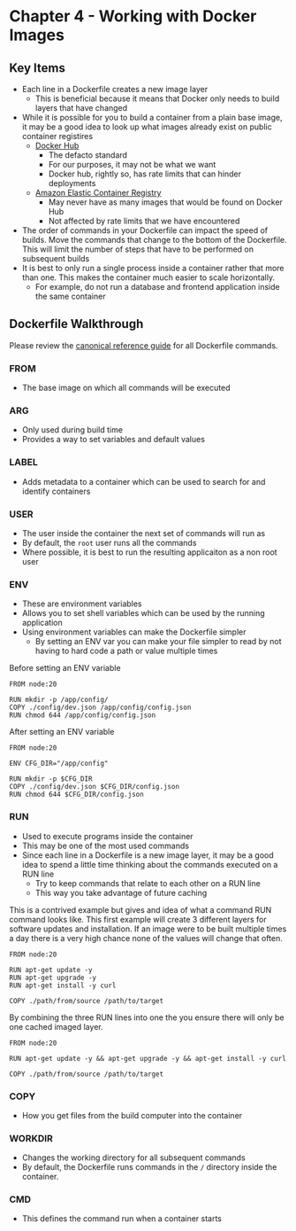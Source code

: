 # Chapter 4 - Working with Docker Images

## Key Items

- Each line in a Dockerfile creates a new image layer
    - This is beneficial because it means that Docker only needs to build layers that have changed
- While it is possible for you to build a container from a plain base image, it may be a good idea to look up what images already exist on public container registires
    - [Docker Hub](https://hub.docker.com/)
        - The defacto standard
        - For our purposes, it may not be what we want
        - Docker hub, rightly so, has rate limits that can hinder deployments
    - [Amazon Elastic Container Registry](https://gallery.ecr.aws/)
        - May never have as many images that would be found on Docker Hub
        - Not affected by rate limits that we have encountered
- The order of commands in your Dockerfile can impact the speed of builds. Move the commands that change to the bottom of the Dockerfile. This will limit the number of steps that have to be performed on subsequent builds
- It is best to only run a single process inside a container rather that more than one. This makes the container much easier to scale horizontally.
    - For example, do not run a database and frontend application inside the same container

## Dockerfile Walkthrough

Please review the [canonical reference guide](https://docs.docker.com/reference/dockerfile/) for all Dockerfile commands.

### FROM

- The base image on which all commands will be executed

### ARG

- Only used during build time
- Provides a way to set variables and default values

### LABEL

- Adds metadata to a container which can be used to search for and identify containers

### USER

- The user inside the container the next set of commands will run as
- By default, the `root` user runs all the commands
- Where possible, it is best to run the resulting applicaiton as a non root user

### ENV

- These are environment variables
- Allows you to set shell variables which can be used by the running application
- Using environment variables can make the Dockerfile simpler
    - By setting an ENV var you can make your file simpler to read by not having to hard code a path or value multiple times

Before setting an ENV variable

```
FROM node:20

RUN mkdir -p /app/config/
COPY ./config/dev.json /app/config/config.json
RUN chmod 644 /app/config/config.json
```

After setting an ENV variable

```
FROM node:20

ENV CFG_DIR="/app/config"

RUN mkdir -p $CFG_DIR
COPY ./config/dev.json $CFG_DIR/config.json
RUN chmod 644 $CFG_DIR/config.json
```

### RUN

- Used to execute programs inside the container
- This may be one of the most used commands
- Since each line in a Dockerfile is a new image layer, it may be a good idea to spend a little time thinking about the commands executed on a RUN line
    - Try to keep commands that relate to each other on a RUN line
    - This way you take advantage of future caching

This is a contrived example but gives and idea of what a command RUN command looks like. This first example will create 3 different layers for software updates and installation. If an image were to be built multiple times a day there is a very high chance none of the values will change that often.

```
FROM node:20

RUN apt-get update -y
RUN apt-get upgrade -y
RUN apt-get install -y curl

COPY ./path/from/source /path/to/target
```

By combining the three RUN lines into one the you ensure there will only be one cached imaged layer.

```
FROM node:20

RUN apt-get update -y && apt-get upgrade -y && apt-get install -y curl

COPY ./path/from/source /path/to/target
```

### COPY

- How you get files from the build computer into the container

### WORKDIR

- Changes the working directory for all subsequent commands
- By default, the Dockerfile runs commands in the `/` directory inside the container.

### CMD

- This defines the command run when a container starts

